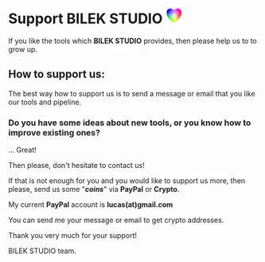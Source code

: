# Support BILEK STUDIO ![Alt text](SUPPORT/images/heart_support.png?raw=true "Heart Support")


If you like the tools which **BILEK STUDIO** provides, then please help us to to grow up.

## How to support us:

The best way how to support us is to send a message or email that you like our tools and pipeline.

### Do you have some ideas about new tools, or you know how to improve existing ones?

... Great!

Then please, don't hesitate to contact us!

If that is not enough for you and you would like to support us more, then please, send us some "_**coins**_" via **PayPal** or **Crypto**.

My current **PayPal** account is **lucas(at)gmail.com**

You can send me your message or email to get crypto addresses.

Thank you very much for your support!

BILEK STUDIO team.

